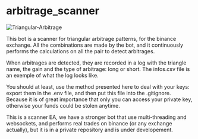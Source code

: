 # arbitrage_scanner

![Triangular-Arbitrage](https://user-images.githubusercontent.com/69433462/127597332-e5643ea7-276e-49ac-8b94-b7d8fea920b5.png)

This bot is a scanner for triangular arbitrage patterns, for the binance exchange.
All the combinations are made by the bot, and it continuously performs the calculations on all the pair to detect arbitrages.

When arbitrages are detected, they are recorded in a log with the triangle name, the gain and the type of arbitrage: long or short.
The infos.csv file is an exemple of what the log looks like.

You should at least, use the method presented here to deal with your keys: export them in the .env file, and then put this file into the .gitignore. Because it is of great importance that only you can access your private key, otherwise your funds could be stolen anytime.

This is a scanner EA, we have a stronger bot that use multi-threading and websockets, and performs real trades on binance (or any exchange actually), but it is in a private repository and is under developement.

